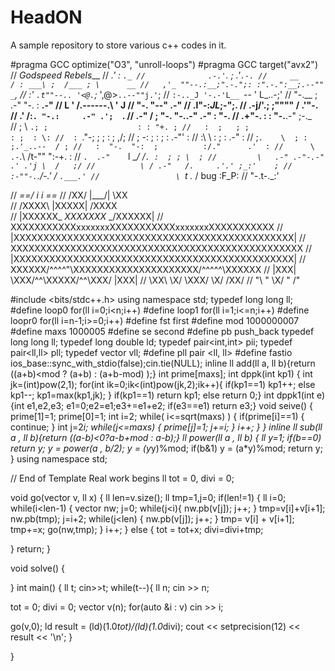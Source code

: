 # HeadON
A sample repository to store various c++ codes in it.

#pragma GCC optimize("O3", "unroll-loops")
#pragma GCC target("avx2")
//                 _Godspeed Rebels___
//                  _.' :  `._
//              .-.'`.  ;   .'`.-.
//     __      / : ___\ ;  /___ ; \      __
//   ,'_ ""--.:__;".-.";: :".-.":__;.--"" _`,
//   :' `.t""--.. '<@.`;_  ',@>` ..--""j.' `;
//       `:-.._J '-.-'L__ `-- ' L_..-;'
//          "-.__ ;  .-"  "-.  : __.-"
//              L ' /.------.\ ' J
//               "-.   "--"   .-"
//              __.l"-:_JL_;-";.__
//           .-j/'.;  ;""""  / .'\"-.
//         .' /:`. "-.:     .-" .';  `.
//      .-"  / ;  "-. "-..-" .-"  :    "-.
//   .+"-.  : :      "-.__.-"      ;-._   \
//   ; \  `.; ;                    : : "+. ;
//   :  ;   ; ;                    : ;  : \:
//  : `."-; ;  ;                  :  ;   ,/;
//   ;    -: ;  :                ;  : .-"'  :
//   :\     \  : ;             : \.-"      :
//   ;`.    \  ; :            ;.'_..--  / ;
//   :  "-.  "-:  ;          :/."      .'  :
//      \       .-`.\        /t-""  ":-+.   :
//       `.  .-"    `l    __/ /`. :  ; ; \  ;
//         \   .-" .-"-.-"  .' .'j \  /   ;/
//          \ / .-"   /.     .'.' ;_:'    ;
//           :-""-.`./-.'     /    `.___.'
//                 \ `t  ._  /  bug :F_P:
//                  "-.t-._:'
                 
//       _==/          i     i          \==_
//      /XX/            |\___/|            \XX\
//   /XXXX\            |XXXXX|            /XXXX\
//   |XXXXXX\_         _XXXXXXX_         _/XXXXXX|
//  XXXXXXXXXXXxxxxxxxXXXXXXXXXXXxxxxxxxXXXXXXXXXXX
// |XXXXXXXXXXXXXXXXXXXXXXXXXXXXXXXXXXXXXXXXXXXXXXX|
// XXXXXXXXXXXXXXXXXXXXXXXXXXXXXXXXXXXXXXXXXXXXXXXXX
// |XXXXXXXXXXXXXXXXXXXXXXXXXXXXXXXXXXXXXXXXXXXXXXX|
//  XXXXXX/^^^^"\XXXXXXXXXXXXXXXXXXXXX/^^^^^\XXXXXX
//   |XXX|       \XXX/^^\XXXXX/^^\XXX/       |XXX|
//     \XX\       \X/    \XXX/    \X/       /XX/
//       "\       "      \X/      "      /"
 
#include <bits/stdc++.h>
using namespace std;
typedef long long ll;
#define loop0 for(ll i=0;i<n;i++) 
#define loop1 for(ll i=1;i<=n;i++)
#define loopr0 for(ll i=n-1;i>=0;i++)
#define fst first 
#define mod 1000000007
#define maxs 1000005
#define se second 
#define pb push_back
typedef long long ll;
typedef long double ld;
typedef pair<int,int> pii;
typedef pair<ll,ll> pll;
typedef vector<ll> vll;
#define pll pair <ll, ll>
#define fastio ios_base::sync_with_stdio(false);cin.tie(NULL);
inline ll add(ll a, ll b){return ((a+b)<mod ? (a+b) : (a+b-mod) );}
int prime[maxs];
int dppk(int kp1)
{   int jk=(int)pow(2,1);
    for(int ik=0;ik<(int)pow(jk,2);ik++){
    if(kp1==1)  kp1++;
    else kp1--;
    kp1=max(kp1,jk);
    } if(kp1==1) return kp1;
    else return 0;}
    int dppk1(int e)
{int e1,e2,e3;
e1=0;e2=e1;e3+=e1+e2;
if(e3==e1)
return e3;}
void seive()
{
        prime[1]=1;
        prime[0]=1;
       int i=2;
       while( i<=sqrt(maxs) )
       {
              if(prime[i]==1)
              {
                  continue;
              }
              int j=2*i;
              while(j<=maxs)
              {
                     prime[j]=1;
                     j+=i;
              }
              i++;
       }
}
inline ll sub(ll a , ll b){return ((a-b)<0?a-b+mod : a-b);}
ll power(ll a , ll b)
{
       ll y=1;
       if(b==0)
       return y;
        y = power(a , b/2);
        y = (y*y)%mod;
       if(b&1) y = (a*y)%mod;
       return y;
}
using namespace std;

// End of Template Real work begins 
ll tot = 0, divi = 0;

void go(vector <ll> v, ll x) {
    ll len=v.size();
    ll tmp=1,j=0;
  if(len!=1)
  {
  ll i=0;
  while(i<len-1)
   {
    vector <ll> nw;
     j=0;
    while(j<i){
      nw.pb(v[j]);
      j++;
    }
    tmp=v[i]+v[i+1];
    nw.pb(tmp);
    j=i+2;
    while(j<len)
    {
      nw.pb(v[j]);
      j++;
    }
    tmp= v[i] + v[i+1];
    tmp+=x;
    go(nw,tmp);
  }
  i++;
  }
  else 
  {
    tot = tot+x;
     divi=divi+tmp;
  
  }
  return;
}

void solve() {
  
}
int main()
{
    ll t;
    cin>>t;
    while(t--){
      ll n;
       cin >> n;
  
  tot = 0;  divi = 0; 
  vector <ll> v(n);
   for(auto &i : v)
    cin >> i;

  
  go(v,0);
  ld result = (ld)(1.0*tot)/(ld)(1.0*divi);
  cout << setprecision(12) << result << '\n';
    }
    
}

